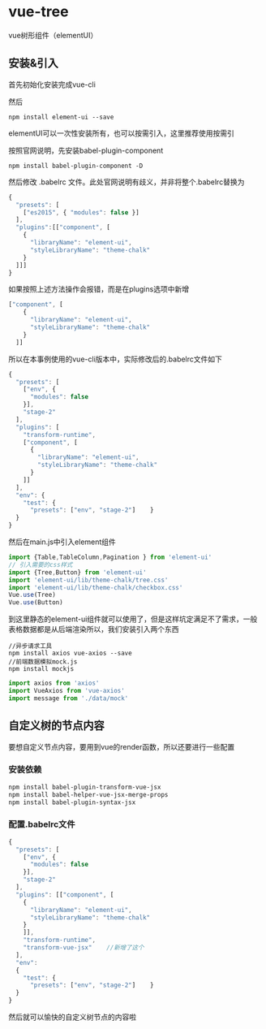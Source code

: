 # vue-tree

vue树形组件（elementUI）

## 安装&引入

首先初始化安装完成vue-cli

然后

```
npm install element-ui --save
```

elementUI可以一次性安装所有，也可以按需引入，这里推荐使用按需引

按照官网说明，先安装babel-plugin-component

```
npm install babel-plugin-component -D

```

然后修改 .babelrc 文件。此处官网说明有歧义，并非将整个.babelrc替换为

```js
{
  "presets": [
    ["es2015", { "modules": false }]
  ],
  "plugins":[["component", [
    {
      "libraryName": "element-ui",
      "styleLibraryName": "theme-chalk"
    }
  ]]]
}
```

如果按照上述方法操作会报错，而是在plugins选项中新增

```js
["component", [
    {
      "libraryName": "element-ui",
      "styleLibraryName": "theme-chalk"
    }
  ]]
```

所以在本事例使用的vue-cli版本中，实际修改后的.babelrc文件如下

```js
{
  "presets": [
    ["env", {
      "modules": false
    }],
    "stage-2"
  ],
  "plugins": [
    "transform-runtime",
    ["component", [
      {
        "libraryName": "element-ui",
        "styleLibraryName": "theme-chalk"
      }
    ]]
  ],
  "env": {
    "test": {
      "presets": ["env", "stage-2"]    }
  }
}
```
然后在main.js中引入element组件

```js
import {Table,TableColumn,Pagination } from 'element-ui'
// 引入需要的css样式
import {Tree,Button} from 'element-ui'
import 'element-ui/lib/theme-chalk/tree.css'
import 'element-ui/lib/theme-chalk/checkbox.css'
Vue.use(Tree)
Vue.use(Button)
```

到这里静态的element-ui组件就可以使用了，但是这样坑定满足不了需求，一般表格数据都是从后端渲染所以，我们安装引入两个东西

```
//异步请求工具
npm install axios vue-axios --save
//前端数据模拟mock.js
npm install mockjs
```

```js
import axios from 'axios'
import VueAxios from 'vue-axios'
import message from './data/mock'
```

## 自定义树的节点内容

要想自定义节点内容，要用到vue的render函数，所以还要进行一些配置

### 安装依赖

```bash
npm install babel-plugin-transform-vue-jsx
npm install babel-helper-vue-jsx-merge-props
npm install babel-plugin-syntax-jsx
```

### 配置.babelrc文件

```js
{
  "presets": [
    ["env", {
      "modules": false
    }],
    "stage-2"
  ],
  "plugins": [["component", [
    {
      "libraryName": "element-ui",
      "styleLibraryName": "theme-chalk"
    }
    ]],
    "transform-runtime",
    "transform-vue-jsx"    //新增了这个
  ],
  "env": 
  {
    "test": {
      "presets": ["env", "stage-2"]    }
  }
}

```

然后就可以愉快的自定义树节点的内容啦









